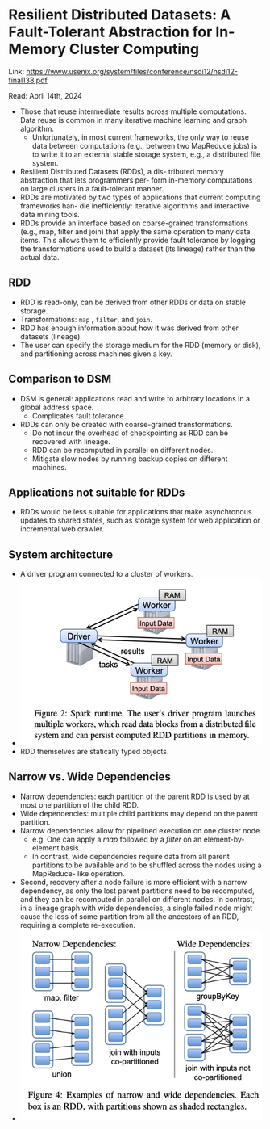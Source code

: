 # Resilient Distributed Datasets: A Fault-Tolerant Abstraction for In-Memory Cluster Computing

Link: https://www.usenix.org/system/files/conference/nsdi12/nsdi12-final138.pdf

Read: April 14th, 2024

* Those that reuse intermediate results across multiple computations. Data reuse is common in many iterative machine learning and graph algorithm. 
  * Unfortunately, in most current frameworks, the only way to reuse data between computations (e.g., between two MapReduce jobs) is to write it to an external stable storage system, e.g., a distributed file system.
* Resilient Distributed Datasets (RDDs), a dis- tributed memory abstraction that lets programmers per- form in-memory computations on large clusters in a fault-tolerant manner.
* RDDs are motivated by two types of applications that current computing frameworks han- dle inefficiently: iterative algorithms and interactive data mining tools.
* RDDs provide an interface based on coarse-grained transformations (e.g., map, filter and join) that apply the same operation to many data items. This allows them to efficiently provide fault tolerance by logging the transformations used to build a dataset (its lineage) rather than the actual data.

## RDD

* RDD is read-only, can be derived from other RDDs or data on stable storage.
* Transformations: `map` , `filter`, and `join`. 
* RDD has enough information about how it was derived from other datasets (lineage)
* The user can specify the storage medium for the RDD (memory or disk), and partitioning across machines given a key.

## Comparison to DSM

* DSM is general: applications read and write to arbitrary locations in a global address space. 
  * Complicates fault tolerance.
* RDDs can only be created with coarse-grained transformations.
  * Do not incur the overhead of checkpointing as RDD can be recovered with lineage. 
  * RDD can be recomputed in parallel on different nodes. 
  * Mitigate slow nodes by running backup copies on different machines. 

## Applications not suitable for RDDs

* RDDs would be less suitable for applications that make asynchronous updates to shared states, such as storage system for web application or incremental web crawler. 

## System architecture

* A driver program connected to a cluster of workers.
* ![alt text](images/412-spark/spark-runtime.png)
* RDD themselves are statically typed objects. 

## Narrow vs. Wide Dependencies
* Narrow dependencies: each partition of the parent RDD is used by at most one partition of the child RDD. 
* Wide dependencies: multiple child partitions may depend on the parent partition. 
* Narrow dependencies allow for pipelined execution on one cluster node. 
  * e.g. One can apply a *map* followed by a *filter* on an element-by-element basis. 
  * In contrast, wide dependencies require data from all parent partitions to be available and to be shuffled across the nodes using a MapReduce- like operation.
* Second, recovery after a node failure is more efficient with a narrow dependency, as only the lost parent partitions need to be recomputed, and they can be recomputed in parallel on different nodes. In contrast, in a lineage graph with wide dependencies, a single failed node might cause the loss of some partition from all the ancestors of an RDD, requiring a complete re-execution.
* ![alt text](images/412-spark/narrow-vs-wide.png)